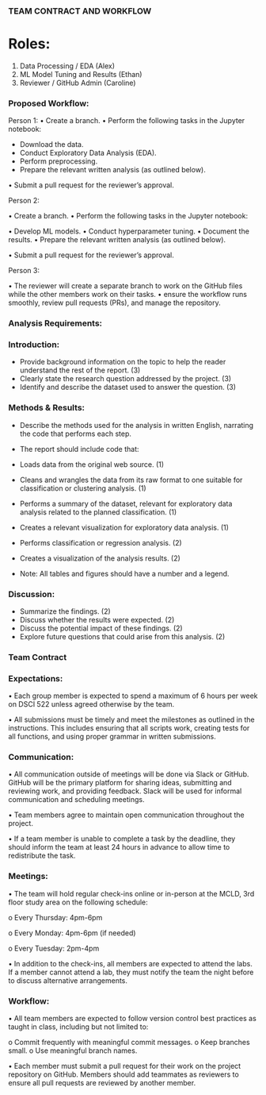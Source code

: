 ### TEAM CONTRACT AND WORKFLOW

# Roles:

1.	Data Processing / EDA (Alex)
2.	ML Model Tuning and Results (Ethan)
3.	Reviewer / GitHub Admin (Caroline)

### Proposed Workflow:

Person 1:
•	Create a branch.
•	Perform the following tasks in the Jupyter notebook:

* Download the data.
* Conduct Exploratory Data Analysis (EDA).
* Perform preprocessing.
* Prepare the relevant written analysis (as outlined below).

•	Submit a pull request for the reviewer’s approval.

Person 2:

•	Create a branch.
•	Perform the following tasks in the Jupyter notebook:

•	Develop ML models.
•	Conduct hyperparameter tuning.
•	Document the results.
•	Prepare the relevant written analysis (as outlined below).

•	Submit a pull request for the reviewer’s approval.

Person 3:

•	The reviewer will create a separate branch to work on the GitHub files while the other members work on their tasks.
•	ensure the workflow runs smoothly, review pull requests (PRs), and manage the repository.

### Analysis Requirements:

### 	Introduction:

* Provide background information on the topic to help the reader understand the rest of the report. (3)
* Clearly state the research question addressed by the project. (3)
* Identify and describe the dataset used to answer the question. (3)

### 	Methods & Results:

* Describe the methods used for the analysis in written English, narrating the code that performs each step.

* The report should include code that:

* Loads data from the original web source. (1)
* Cleans and wrangles the data from its raw format to one suitable for classification or clustering analysis. (1)
* Performs a summary of the dataset, relevant for exploratory data analysis related to the planned classification. (1)
* Creates a relevant visualization for exploratory data analysis. (1)
* Performs classification or regression analysis. (2)
* Creates a visualization of the analysis results. (2)

* Note: All tables and figures should have a number and a legend.

### 	Discussion:

* Summarize the findings. (2)
* Discuss whether the results were expected. (2)
* Discuss the potential impact of these findings. (2)
* Explore future questions that could arise from this analysis. (2)

### Team Contract

### Expectations:
•	Each group member is expected to spend a maximum of 6 hours per week on DSCI 522 unless agreed otherwise by the team.

•	All submissions must be timely and meet the milestones as outlined in the instructions. This includes ensuring that all scripts work, creating tests for all functions, and using proper grammar in written submissions.

### Communication:
•	All communication outside of meetings will be done via Slack or GitHub. GitHub will be the primary platform for sharing ideas, submitting and reviewing work, and providing feedback. Slack will be used for informal communication and scheduling meetings.

•	Team members agree to maintain open communication throughout the project.

•	If a team member is unable to complete a task by the deadline, they should inform the team at least 24 hours in advance to allow time to redistribute the task.

### Meetings:

•	The team will hold regular check-ins online or in-person at the MCLD, 3rd floor study area on the following schedule:

o	Every Thursday: 4pm-6pm

o	Every Monday: 4pm-6pm (if needed)

o	Every Tuesday: 2pm-4pm

•	In addition to the check-ins, all members are expected to attend the labs. If a member cannot attend a lab, they must notify the team the night before to discuss alternative arrangements.

### Workflow:

•	All team members are expected to follow version control best practices as taught in class, including but not limited to:

o	Commit frequently with meaningful commit messages.
o	Keep branches small.
o	Use meaningful branch names.

•	Each member must submit a pull request for their work on the project repository on GitHub. Members should add teammates as reviewers to ensure all pull requests are reviewed by another member.
